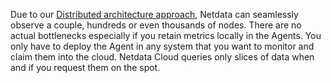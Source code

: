 <!--
title: "Unlimited scalability"
sidebar_label: "Unlimited scalability"
custom_edit_url: "https://github.com/netdata/netdata/blob/master/docs/concepts/netdata-architecture/unlimited-scalability.md"
sidebar_position: 10
learn_status: "Published"
learn_topic_type: "Concepts"
learn_rel_path: "netdata-architecture"
learn_docs_purpose: "Explain the simplicity of scaling the Netdata Arch to an infinite number of nodes"
-->

Due to our [Distributed architecture approach](https://github.com/netdata/netdata/blob/master/docs/concepts/netdata-architecture/distributed-data-architecture.md), Netdata can seamlessly observe a couple, hundreds or even thousands of
nodes. There are no actual bottlenecks especially if you retain metrics locally in the Agents. You only have to deploy the
Agent in any system that you want to monitor and claim them into the cloud. Netdata Cloud queries only slices of data
when and if you request them on the spot. 

